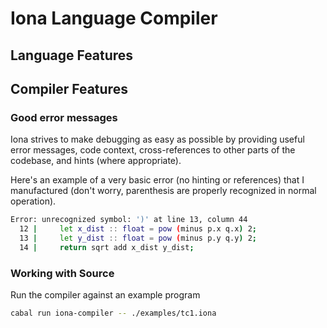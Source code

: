 # Iona Language Compiler

## Language Features

## Compiler Features

### Good error messages 

Iona strives to make debugging as easy as possible by providing useful error messages, code context, cross-references to other parts of the codebase, and hints (where appropriate).

Here's an example of a very basic error (no hinting or references) that I manufactured (don't worry, parenthesis are properly recognized in normal operation).

```sh
Error: unrecognized symbol: ')' at line 13, column 44
  12 |     let x_dist :: float = pow (minus p.x q.x) 2;
  13 |     let y_dist :: float = pow (minus p.y q.y) 2;
  14 |     return sqrt add x_dist y_dist;
```

### Working with Source

Run the compiler against an example program

```sh
cabal run iona-compiler -- ./examples/tc1.iona
```